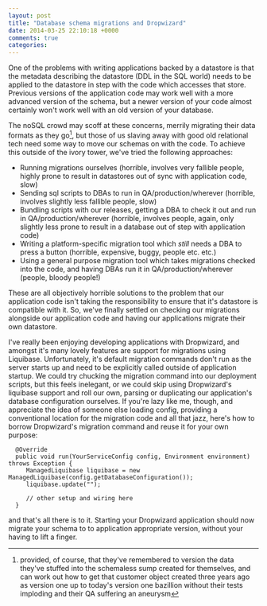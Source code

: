 ```yaml
---
layout: post
title: "Database schema migrations and Dropwizard"
date: 2014-03-25 22:10:18 +0000
comments: true
categories: 
---
```


One of the problems with writing applications backed by a datastore is that the metadata describing the datastore (DDL in the SQL world) needs to be applied to the datastore in step with the code which accesses that store. Previous versions of the application code may work well with a more advanced version of the schema, but a newer version of your code almost certainly won't work well with an old version of your database.  

<!-- more -->

The noSQL crowd may scoff at these concerns, merrily migrating their data formats as they go[^1], but those of us slaving away with good old relational tech need some way to move our schemas on with the code. To achieve this outside of the ivory tower, we've tried the following approaches: 

   * Running migrations ourselves (horrible, involves very fallible people, highly prone to result in datastores out of sync with application code, slow)
   * Sending sql scripts to DBAs to run in QA/production/wherever (horrible, involves slightly less fallible people, slow)
* Bundling scripts with our releases, getting a DBA to check it out and run in QA/production/wherever (horrible, involves people, again, only slightly less prone to result in a database out of step with application code)
* Writing a platform-specific migration tool which _still_ needs a DBA to press a button (horrible, expensive, buggy, people etc. etc.)
* Using a general purpose migration tool which takes migrations checked into the code, and having DBAs run it in QA/production/wherever (people, bloody people!)

These are all objectively horrible solutions to the problem that our application code isn't taking the responsibility to ensure that it's datastore is compatible with it. So, we've finally settled on checking our migrations alongside our application code and having our applications migrate their own datastore.

I've really been enjoying developing applications with Dropwizard, and amongst it's many lovely features are support for migrations using Liquibase. Unfortunately, it's default migration commands don't run as the server starts up and need to be explicitly called outside of application startup. We could try chucking the migration command into our deployment scripts, but this feels inelegant, or we could skip using Dropwizard's liquibase support and roll our own, parsing or duplicating our application's database configuration ourselves. If you're lazy like me, though, and appreciate the idea of someone else loading config, providing a conventional location for the migration code and all that jazz, here's how to borrow Dropwizard's migration command and reuse it for your own purpose:

      @Override
      public void run(YourServiceConfig config, Environment environment) throws Exception {
         ManagedLiquibase liquibase = new ManagedLiquibase(config.getDatabaseConfiguration());
         liquibase.update("");

         // other setup and wiring here
      }

and that's all there is to it. Starting your Dropwizard application should now migrate your schema to to application appropriate version, without your having to lift a finger.

[^1]: provided, of course, that they've remembered to version the data they've stuffed into the schemaless sump created for themselves, and can work out how to get that customer object created three years ago as version one up to today's version one bazillion without their tests imploding and their QA suffering an aneurysm
